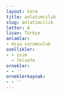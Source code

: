 ```yaml
---
layout: term
title: anlatımcılık
slug: anlatimcilik
letter: A
lisan: Türkçe
anlamlar:
- dışa vurumculuk
ozellikler:
- - isim
  - felsefe
ornekler:
- - ''
orneklerkaynak:
- - ''
---
```

